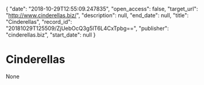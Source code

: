 {
  "date": "2018-10-29T12:55:09.247835", 
  "open_access": false, 
  "target_url": "http://www.cinderellas.biz/", 
  "description": null, 
  "end_date": null, 
  "title": "Cinderellas", 
  "record_id": "20181029T125509/ZjUebOcQ3g5lT6L4CxTpbg==", 
  "publisher": "cinderellas.biz", 
  "start_date": null
}

# Cinderellas

None